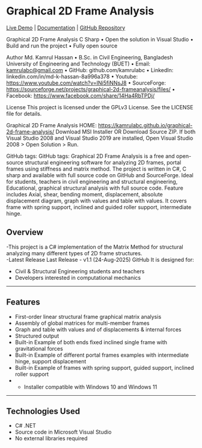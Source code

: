 # Graphical 2D Frame Analysis

[Live Demo](https://kamrulabc.github.io/graphical-2d-frame-analysis/) | [Documentation](documentation.html) | [GitHub Repository](https://github.com/kamrulabc/graphical-2d-frame-analysis)


Graphical 2D Frame Analysis C Sharp
•	Open the solution in Visual Studio
•	Build and run the project
•	Fully open source



Author
Md. Kamrul Hassan
•	B.Sc. in Civil Engineering, Bangladesh University of Engineering and Technology (BUET)
•	Email: kamrulabc@gmail.com
•	GitHub: github.com/kamrulabc
•	LinkedIn: linkedin.com/in/md-k-hassan-8a996a378
• Youtube:  https://www.youtube.com/watch?v=INi5fiNNsJ8
• SourceForge: https://sourceforge.net/projects/graphical-2d-frameanalysis/files/
• Facebook: https://www.facebook.com/share/14Ha4RbTPDj/


License
This project is licensed under the GPLv3 License. See the LICENSE file for details.

Graphical 2D Frame Analysis HOME:
https://kamrulabc.github.io/graphical-2d-frame-analysis/
Download MSI Installer OR Download Source ZIP. If both Visual Studio 2008 and Visual Studio 2019 are installed, Open Visual Studio 2008 > Open Solution > Run.


GitHub tags: GitHub tags: Graphical 2D Frame Analysis is a free and open-source structural engineering software for analyzing 2D frames, portal frames using stiffness and matrix method. The project is written in C#, C sharp and available with full source code on GitHub and SourceForge. Ideal for students, teachers in civil engineering and structural engineering, Educational, graphical structural analysis with full source code. Feature includes Axial, shear, bending moment, displacement, absolute displacement diagram, graph with values and table with values. It covers frame with spring support, inclined and guided roller support, intermediate hinge.


## Overview
-This project is a C# implementation of the Matrix Method for structural analyzing many different types of 2D frame structures.  
-Latest Release
Last Release - v1.1 (24-Aug-2025) GitHub
It is designed for:
- Civil & Structural Engineering students and teachers  
 - Developers interested in computational mechanics  

---

## Features
-  First-order linear structural frame graphical matrix analysis  
-  Assembly of global matrices for multi-member frames  
-  Graph and table with values and of displacements & internal forces  
-  Structured output 
-  Built-in Example of both ends fixed inclined single frame with gravitational forces
-  Built-in Example of different portal frames examples with intermediate hinge, support displacement
-  Built-in Example of frames with spring support, guided support, inclined roller support
- - Installer compatible with Windows 10 and Windows 11
  

---

## Technologies Used
- C# .NET 
- Source code in Microsoft Visual Studio 
- No external libraries required


